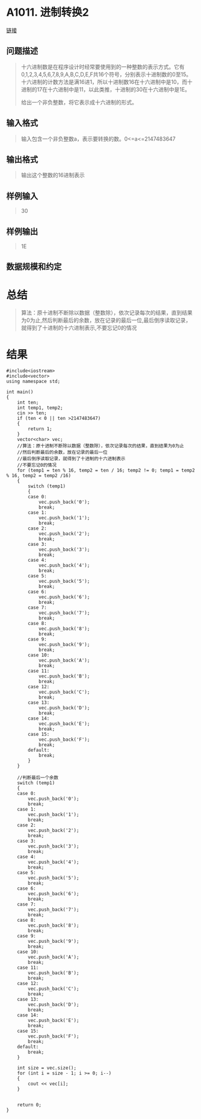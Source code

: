 # A1011. 进制转换2
[链接](http://www.tsinsen.com/A1011)
## 问题描述
>十六进制数是在程序设计时经常要使用到的一种整数的表示方式。它有0,1,2,3,4,5,6,7,8,9,A,B,C,D,E,F共16个符号，分别表示十进制数的0至15。十六进制的计数方法是满16进1，所以十进制数16在十六进制中是10，而十进制的17在十六进制中是11，以此类推，十进制的30在十六进制中是1E。
>
>给出一个非负整数，将它表示成十六进制的形式。
## 输入格式
>输入包含一个非负整数a，表示要转换的数。0<=a<=2147483647
## 输出格式
>输出这个整数的16进制表示
## 样例输入
>30
## 样例输出
>1E
## 数据规模和约定
# 总结
>算法：原十进制不断除以数据（整数除），依次记录每次的结果，直到结果为0为止,然后判断最后的余数，放在记录的最后一位,最后倒序读取记录，就得到了十进制的十六进制表示,不要忘记0的情况
# 结果
    #include<iostream>
    #include<vector>
    using namespace std;
    
    int main()
    {
    	int ten;
    	int temp1, temp2;
    	cin >> ten;
    	if (ten < 0 || ten >2147483647)
    	{
    		return 1;
    	}
    	vector<char> vec;
    	//算法：原十进制不断除以数据（整数除），依次记录每次的结果，直到结果为0为止
    	//然后判断最后的余数，放在记录的最后一位
    	//最后倒序读取记录，就得到了十进制的十六进制表示
    	//不要忘记0的情况
    	for (temp1 = ten % 16, temp2 = ten / 16; temp2 != 0; temp1 = temp2 % 16, temp2 = temp2 /16)
    	{
    		switch (temp1)
    		{
    		case 0:
    			vec.push_back('0');
    			break;
    		case 1:
    			vec.push_back('1');
    			break;
    		case 2:
    			vec.push_back('2');
    			break;
    		case 3:
    			vec.push_back('3');
    			break;
    		case 4:
    			vec.push_back('4');
    			break;
    		case 5:
    			vec.push_back('5');
    			break;
    		case 6:
    			vec.push_back('6');
    			break;
    		case 7:
    			vec.push_back('7');
    			break;
    		case 8:
    			vec.push_back('8');
    			break;
    		case 9:
    			vec.push_back('9');
    			break;
    		case 10:
    			vec.push_back('A');
    			break;
    		case 11:
    			vec.push_back('B');
    			break;
    		case 12:
    			vec.push_back('C');
    			break;
    		case 13:
    			vec.push_back('D');
    			break;
    		case 14:
    			vec.push_back('E');
    			break;
    		case 15:
    			vec.push_back('F');
    			break;
    		default:
    			break;
    		}
    	}
    
    	//判断最后一个余数
    	switch (temp1)
    	{
    	case 0:
    		vec.push_back('0');
    		break;
    	case 1:
    		vec.push_back('1');
    		break;
    	case 2:
    		vec.push_back('2');
    		break;
    	case 3:
    		vec.push_back('3');
    		break;
    	case 4:
    		vec.push_back('4');
    		break;
    	case 5:
    		vec.push_back('5');
    		break;
    	case 6:
    		vec.push_back('6');
    		break;
    	case 7:
    		vec.push_back('7');
    		break;
    	case 8:
    		vec.push_back('8');
    		break;
    	case 9:
    		vec.push_back('9');
    		break;
    	case 10:
    		vec.push_back('A');
    		break;
    	case 11:
    		vec.push_back('B');
    		break;
    	case 12:
    		vec.push_back('C');
    		break;
    	case 13:
    		vec.push_back('D');
    		break;
    	case 14:
    		vec.push_back('E');
    		break;
    	case 15:
    		vec.push_back('F');
    		break;
    	default:
    		break;
    	}
    	
    	int size = vec.size();
    	for (int i = size - 1; i >= 0; i--)
    	{
    		cout << vec[i];
    	}
    
    
    	return 0;
    }